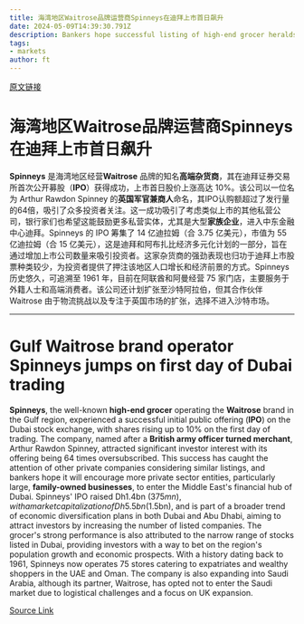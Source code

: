 ```yaml
---
title: 海湾地区Waitrose品牌运营商Spinneys在迪拜上市首日飙升
date: 2024-05-09T14:39:30.791Z
description: Bankers hope successful listing of high-end grocer heralds wave of private companies going public
tags: 
- markets
author: ft
---
```


[原文链接](https://ft.com/content/a0a7f1d6-38ae-4372-8993-665cab26dfa4)

# 海湾地区Waitrose品牌运营商Spinneys在迪拜上市首日飙升

**Spinneys** 是海湾地区经营**Waitrose** 品牌的知名**高端杂货商**，其在迪拜证券交易所首次公开募股（**IPO**）获得成功，上市首日股价上涨高达 10%。该公司以一位名为 Arthur Rawdon Spinney 的**英国军官兼商人**命名，其IPO认购额超过了发行量的64倍，吸引了众多投资者关注。这一成功吸引了考虑类似上市的其他私营公司，银行家们也希望这能鼓励更多私营实体，尤其是大型**家族企业**，进入中东金融中心迪拜。Spinneys 的 IPO 筹集了 14 亿迪拉姆（合 3.75 亿美元），市值为 55 亿迪拉姆（合 15 亿美元），这是迪拜和阿布扎比经济多元化计划的一部分，旨在通过增加上市公司数量来吸引投资者。这家杂货商的强劲表现也归功于迪拜上市股票种类较少，为投资者提供了押注该地区人口增长和经济前景的方式。Spinneys 历史悠久，可追溯至 1961 年，目前在阿联酋和阿曼经营 75 家门店，主要服务于外籍人士和高端消费者。该公司还计划扩张至沙特阿拉伯，但其合作伙伴 Waitrose 由于物流挑战以及专注于英国市场的扩张，选择不进入沙特市场。


---

# Gulf Waitrose brand operator Spinneys jumps on first day of Dubai trading 

**Spinneys**, the well-known **high-end grocer** operating the **Waitrose** brand in the Gulf region, experienced a successful initial public offering (**IPO**) on the Dubai stock exchange, with shares rising up to 10% on the first day of trading. The company, named after a **British army officer turned merchant**, Arthur Rawdon Spinney, attracted significant investor interest with its offering being 64 times oversubscribed. This success has caught the attention of other private companies considering similar listings, and bankers hope it will encourage more private sector entities, particularly large, **family-owned businesses**, to enter the Middle East's financial hub of Dubai. Spinneys' IPO raised Dh1.4bn ($375mn), with a market capitalization of Dh5.5bn ($1.5bn), and is part of a broader trend of economic diversification plans in both Dubai and Abu Dhabi, aiming to attract investors by increasing the number of listed companies. The grocer's strong performance is also attributed to the narrow range of stocks listed in Dubai, providing investors with a way to bet on the region's population growth and economic prospects. With a history dating back to 1961, Spinneys now operates 75 stores catering to expatriates and wealthy shoppers in the UAE and Oman. The company is also expanding into Saudi Arabia, although its partner, Waitrose, has opted not to enter the Saudi market due to logistical challenges and a focus on UK expansion.

[Source Link](https://ft.com/content/a0a7f1d6-38ae-4372-8993-665cab26dfa4)

